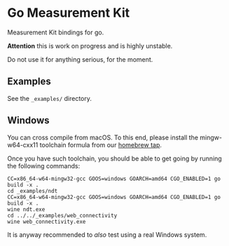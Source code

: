# Go Measurement Kit

Measurement Kit bindings for go.

**Attention** this is work on progress and is highly unstable.

Do not use it for anything serious, for the moment.

## Examples

See the `_examples/` directory.

## Windows

You can cross compile from macOS. To this end, please install the
mingw-w64-cxx11 toolchain formula from our [homebrew tap](
https://github.com/measurement-kit/homebrew-measurement-kit).

Once you have such toolchain, you should be able to get going by
running the following commands:

```
CC=x86_64-w64-mingw32-gcc GOOS=windows GOARCH=amd64 CGO_ENABLED=1 go build -x .
cd _examples/ndt
CC=x86_64-w64-mingw32-gcc GOOS=windows GOARCH=amd64 CGO_ENABLED=1 go build -x .
wine ndt.exe
cd ../../_examples/web_connectivity
wine web_connectivity.exe
```

It is anyway recommended to _also_ test using a real Windows system.
